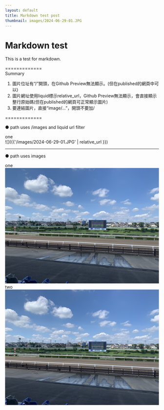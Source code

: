 ```yaml
---
layout: default
title: Markdown test post
thumbnail: images/2024-06-29-01.JPG
---
```


# Markdown test
 
This is a test for markdown.  

=============  
Summary  

1. 圖片位址有“/”開頭，在Github Preview無法顯示。(但在published的網頁中可以)  
2. 圖片網址使用liquid標示relative_url，Github Preview無法顯示，會直接顯示整行原始碼(但在published的網頁可正常顯示圖片)  
3. 要連結圖片，直接“image/...”，開頭不要加/      

=============  
  

● path uses /images and liquid url filter

  
one   
![]({{'/images/2024-06-29-01.JPG' | relative_url }})  


-------  
  
● path uses images

one  
![](images/2024-06-29-01.JPG)  
two  
![](images/2024-06-29-01.JPG)


  






